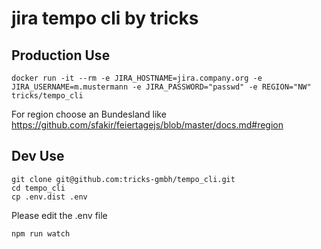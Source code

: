 # jira tempo cli by tricks

## Production Use

    docker run -it --rm -e JIRA_HOSTNAME=jira.company.org -e JIRA_USERNAME=m.mustermann -e JIRA_PASSWORD="passwd" -e REGION="NW" tricks/tempo_cli

For region choose an Bundesland like https://github.com/sfakir/feiertagejs/blob/master/docs.md#region

## Dev Use

    git clone git@github.com:tricks-gmbh/tempo_cli.git
    cd tempo_cli
    cp .env.dist .env

Please edit the .env file

    npm run watch
